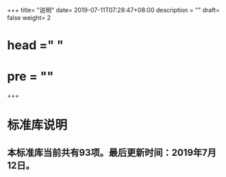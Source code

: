 +++
title= "说明"
date= 2019-07-11T07:28:47+08:00
description = ""
draft= false
weight= 2
# head ="<label></label> "
# pre = ""
+++

# 标准库说明

## 本标准库当前共有93项。最后更新时间：2019年7月12日。